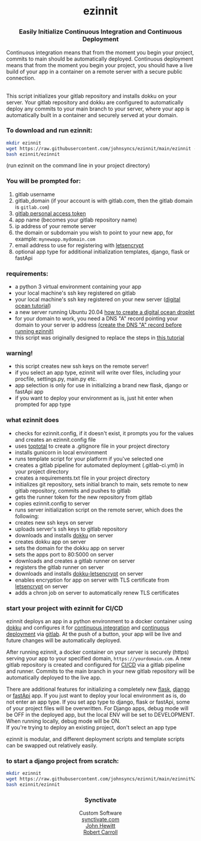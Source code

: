 # <p align="center">ezinnit
### <p align="center">Easily Initialize Continuous Integration and Continuous Deployment</p>
Continuous integration means that from the moment you begin your project, 
commits to main should be automatically deployed. 
Continuous deployment means that from the moment you begin your project, 
you should have a live build of your app in a container on a remote server 
with a secure public connection. 

<br>This script initializes your gitlab repository and installs dokku on your server. 
Your gitlab repository and dokku are configured to 
automatically deploy any commits to your main branch
to your server, where your app is automatically built in a container
and securely served  at your domain.


### To download and run ezinnit:
```bash
mkdir ezinnit
wget https://raw.githubusercontent.com/johnsyncs/ezinnit/main/ezinnit -P ezinnit
bash ezinnit/ezinnit
```
(run ezinnit on the command line in your project directory)



### You will be prompted for:
1. gitlab username
2. gitlab_domain (if your account is with gitlab.com, then the gitlab domain is `gitlab.com`)
3. [gitlab personal access token](tutorial/tutorials/link_to_gitlab_and_dokku/get_personal_access_token.md)
4. app name (becomes your gitlab repository name)
5. ip address of your remote server
6. the domain or subdomain you wish to point to your new app, for example: `mynewapp.mydomain.com`
7. email address to use for registering with [letsencrypt](https://letsencrypt.org/)
8. optional app type for additional initialization templates, django, flask or fastApi

### requirements:
* a python 3 virtual environment containing your app
* your local machine's ssh key registered on gitlab
* your local machine's ssh key registered on your new server ([digital ocean tutorial](tutorial/tutorials/digital_ocean_tutorial/create_digital_ocean_droplet.md))
* a new server running Ubuntu 20.04 [how to create a digital ocean droplet](tutorial/tutorials/digital_ocean_tutorial/create_digital_ocean_droplet.md)
* for your domain to work, you need a DNS \"A\" record pointing your domain to your server ip address [(create the DNS \"A\" record before running ezinnit)](tutorial/tutorials/link_to_gitlab_and_dokku/point_url_to_dokku_app.md)
* this script was originally designed to replace the steps in [this tutorial](tutorial/deployment_tutorial.md)

### warning!
* this script creates new ssh keys on the remote server!
* if you select an app type, ezinnit will write over files, including your procfile, settings.py, main.py etc.
* app selection is only for use in initializing a brand new flask, django or fastApi app
* if you want to deploy your environment as is, just hit enter when prompted for app type

### what ezinnit does
* checks for ezinnit.config, if it doesn't exist, it prompts you for the values and creates an ezinnit.config file
* uses [toptotal](https://www.toptal.com/developers/gitignore) to create a .gitignore file in your project directory
* installs gunicorn in local environment
* runs template script for your platform if you've selected one
* creates a gitlab pipeline for automated deployment (.gitlab-ci.yml) in your project directory
* creates a requirements.txt file in your project directory
* initializes git repository, sets initial branch to main, sets remote to new gitlab repository, commits and pushes to gitlab
* gets the runner token for the new repository from gitlab
* copies ezinnit.config to server
* runs server initialization script on the remote server, which does the following:
* creates new ssh keys on server
* uploads server's ssh keys to gitlab repository
* downloads and installs [dokku](https://dokku.com/) on server
* creates dokku app on server
* sets the domain for the dokku app on server
* sets the apps port to 80:5000 on server
* downloads and creates a gitlab runner on server
* registers the gitlab runner on server
* downloads and installs [dokku-letsencrypt](https://github.com/dokku/dokku-letsencrypt) on server
* enables encryption for app on server with TLS certificate from [letsencrypt](https://letsencrypt.org/) on server
* adds a chron job on server to automatically renew TLS certificates

### start your project with ezinnit for CI/CD 

ezinnit deploys an app in a python environment to a docker container using [dokku](https://dokku.com/) and configures it for [continuous integration](https://en.wikipedia.org/wiki/Continuous_integration) and [continuous deployment](https://en.wikipedia.org/wiki/Continuous_deployment) via [gitlab](https://gitlab.com).
At the push of a button, your app will be live and future changes will be automatically deployed.

After running ezinnit, a docker container on your server is securely (https) serving your app to your specified domain, `https://yourdomain.com`. A new gitlab repository is created and configured for [CI/CD](https://en.wikipedia.org/wiki/CI/CD) via a gitlab pipeline and runner. Commits to the main branch in your new gitlab repository will be automatically deployed to the live app.

There are additional features for initializing a completely new [flask](https://flask.palletsprojects.com/), [django](https://www.djangoproject.com/) or [fastApi](https://fastapi.tiangolo.com/) app. If you just want to deploy your local environment as is, do not enter an app type. If you set app type to django, flask or fastApi, some of your project files will be overwritten. For Django apps, debug mode will be OFF in the deployed app, but the local ENV will be set to DEVELOPMENT. When running locally, debug mode will be ON. \
If you're trying to deploy an existing project, don't select an app type

ezinnit is modular, and different deployment scripts and template scripts can be swapped out relatively easily.

### to start a django project from scratch:

```bash
mkdir ezinnit
wget https://raw.githubusercontent.com/johnsyncs/ezinnit/main/ezinnit%20template%20scripts/django.innit -P ezinnit
bash ezinnit/ezinnit
```

### <p align="center">Synctivate
<p align="center">Custom Software
<br><a href="https://synctivate">synctivate.com</a>
<br><a href="https://github.com/johnhewi">John Hewitt</a>
<br><a href="https://github.com/robswc">Robert Carroll</a>

